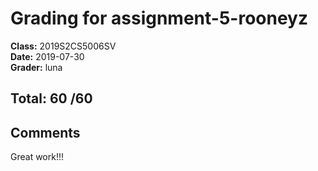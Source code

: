# Grading for assignment-5-rooneyz
**Class:** 2019S2CS5006SV<br>
**Date:** 2019-07-30<br>
**Grader:** luna

## Total: 60 /60
## Comments
Great work!!!
